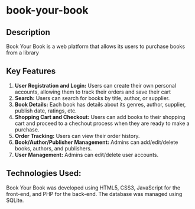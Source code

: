 # book-your-book

## Description
Book Your Book is a web platform that allows its users to purchase books from a library

## Key Features
1. **User Registration and Login:** Users can create their own personal accounts, allowing them to track their orders and save their cart
2. **Search:** Users can search for books by title, author, or supplier.
3. **Book Details:** Each book has details about its genres, author, supplier, publish date, ratings, etc.
4. **Shopping Cart and Checkout:** Users can add books to their shopping cart and proceed to a chechout process when they are ready to make a purchase.
5. **Order Tracking:** Users can view their order history.
6. **Book/Author/Publisher Management:** Admins can add/edit/delete books, authors, and publishers.
7. **User Management:** Admins can edit/delete user accounts.

## Technologies Used:
Book Your Book was developed using HTML5, CSS3, JavaScript for the front-end, and PHP for the back-end. The database was managed using SQLite.
